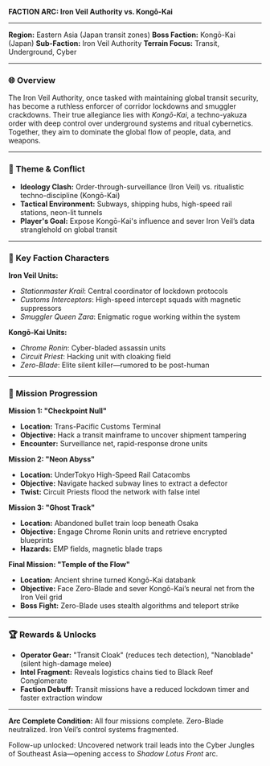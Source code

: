 **FACTION ARC: Iron Veil Authority vs. Kongō-Kai**

---

**Region:** Eastern Asia (Japan transit zones)
**Boss Faction:** Kongō-Kai (Japan)
**Sub-Faction:** Iron Veil Authority
**Terrain Focus:** Transit, Underground, Cyber

---

### 🌐 Overview
The Iron Veil Authority, once tasked with maintaining global transit security, has become a ruthless enforcer of corridor lockdowns and smuggler crackdowns. Their true allegiance lies with *Kongō-Kai*, a techno-yakuza order with deep control over underground systems and ritual cybernetics. Together, they aim to dominate the global flow of people, data, and weapons.

---

### 🧠 Theme & Conflict
- **Ideology Clash:** Order-through-surveillance (Iron Veil) vs. ritualistic techno-discipline (Kongō-Kai)
- **Tactical Environment:** Subways, shipping hubs, high-speed rail stations, neon-lit tunnels
- **Player's Goal:** Expose Kongō-Kai's influence and sever Iron Veil’s data stranglehold on global transit

---

### 🔑 Key Faction Characters
**Iron Veil Units:**
- *Stationmaster Krail*: Central coordinator of lockdown protocols
- *Customs Interceptors*: High-speed intercept squads with magnetic suppressors
- *Smuggler Queen Zara*: Enigmatic rogue working within the system

**Kongō-Kai Units:**
- *Chrome Ronin*: Cyber-bladed assassin units
- *Circuit Priest*: Hacking unit with cloaking field
- *Zero-Blade*: Elite silent killer—rumored to be post-human

---

### 📜 Mission Progression

**Mission 1: "Checkpoint Null"**
- **Location:** Trans-Pacific Customs Terminal
- **Objective:** Hack a transit mainframe to uncover shipment tampering
- **Encounter:** Surveillance net, rapid-response drone units

**Mission 2: "Neon Abyss"**
- **Location:** UnderTokyo High-Speed Rail Catacombs
- **Objective:** Navigate hacked subway lines to extract a defector
- **Twist:** Circuit Priests flood the network with false intel

**Mission 3: "Ghost Track"**
- **Location:** Abandoned bullet train loop beneath Osaka
- **Objective:** Engage Chrome Ronin units and retrieve encrypted blueprints
- **Hazards:** EMP fields, magnetic blade traps

**Final Mission: "Temple of the Flow"**
- **Location:** Ancient shrine turned Kongō-Kai databank
- **Objective:** Face Zero-Blade and sever Kongō-Kai’s neural net from the Iron Veil grid
- **Boss Fight:** Zero-Blade uses stealth algorithms and teleport strike

---

### 🏆 Rewards & Unlocks
- **Operator Gear:** "Transit Cloak" (reduces tech detection), "Nanoblade" (silent high-damage melee)
- **Intel Fragment:** Reveals logistics chains tied to Black Reef Conglomerate
- **Faction Debuff:** Transit missions have a reduced lockdown timer and faster extraction window

---

**Arc Complete Condition:**
All four missions complete. Zero-Blade neutralized. Iron Veil’s control systems fragmented.

Follow-up unlocked: Uncovered network trail leads into the Cyber Jungles of Southeast Asia—opening access to *Shadow Lotus Front* arc.

